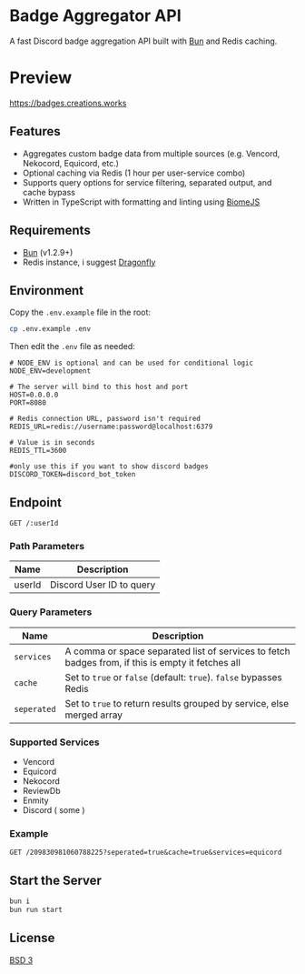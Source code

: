 # Badge Aggregator API

A fast Discord badge aggregation API built with [Bun](https://bun.sh) and Redis caching.

# Preview
https://badges.creations.works

## Features

- Aggregates custom badge data from multiple sources (e.g. Vencord, Nekocord, Equicord, etc.)
- Optional caching via Redis (1 hour per user-service combo)
- Supports query options for service filtering, separated output, and cache bypass
- Written in TypeScript with formatting and linting using [BiomeJS](https://biomejs.dev)

## Requirements

- [Bun](https://bun.sh) (v1.2.9+)
- Redis instance, i suggest [Dragonfly](https://www.dragonflydb.io/)

## Environment

Copy the `.env.example` file in the root:

```bash
cp .env.example .env
```

Then edit the `.env` file as needed:

```env
# NODE_ENV is optional and can be used for conditional logic
NODE_ENV=development

# The server will bind to this host and port
HOST=0.0.0.0
PORT=8080

# Redis connection URL, password isn't required
REDIS_URL=redis://username:password@localhost:6379

# Value is in seconds
REDIS_TTL=3600

#only use this if you want to show discord badges
DISCORD_TOKEN=discord_bot_token
```

## Endpoint

```http
GET /:userId
```

### Path Parameters

| Name    | Description              |
|---------|--------------------------|
| userId  | Discord User ID to query |

### Query Parameters

| Name         | Description                                                                                       |
|--------------|---------------------------------------------------------------------------------------------------|
| `services`   | A comma or space separated list of services to fetch badges from, if this is empty it fetches all |
| `cache`      | Set to `true` or `false` (default: `true`). `false` bypasses Redis                                |
| `seperated`  | Set to `true` to return results grouped by service, else merged array                             |

### Supported Services

- Vencord
- Equicord
- Nekocord
- ReviewDb
- Enmity
- Discord ( some )

### Example

```http
GET /209830981060788225?seperated=true&cache=true&services=equicord
```

## Start the Server

```bash
bun i
bun run start
```

## License
[BSD 3](LICENSE)
